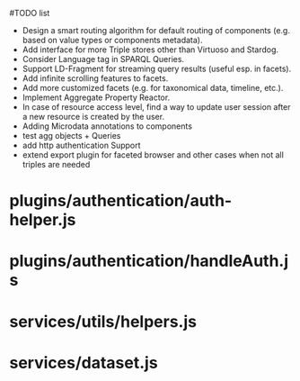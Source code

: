 #TODO list
- Design a smart routing algorithm for default routing of components (e.g. based on value types or components metadata).
- Add interface for more Triple stores other than Virtuoso and Stardog.
- Consider Language tag in SPARQL Queries.
- Support LD-Fragment for streaming query results (useful esp. in facets).
- Add infinite scrolling features to facets.
- Add more customized facets (e.g. for taxonomical data, timeline, etc.).
- Implement Aggregate Property Reactor.
- In case of resource access level, find a way to update user session after a new resource is created by the user.
- Adding Microdata annotations to components
- test agg objects + Queries
- add http authentication Support
- extend export plugin for faceted browser and other cases when not all triples are needed




#	plugins/authentication/auth-helper.js
#	plugins/authentication/handleAuth.js
#	services/utils/helpers.js
#	services/dataset.js
